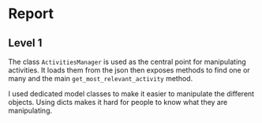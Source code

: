 # Report

## Level 1

The class `ActivitiesManager` is used as the central point for manipulating activities. It loads them from the json then exposes methods to find one or many and the main `get_most_relevant_activity` method.

I used dedicated model classes to make it easier to manipulate the different objects. Using dicts makes it hard for people to know what they are manipulating.